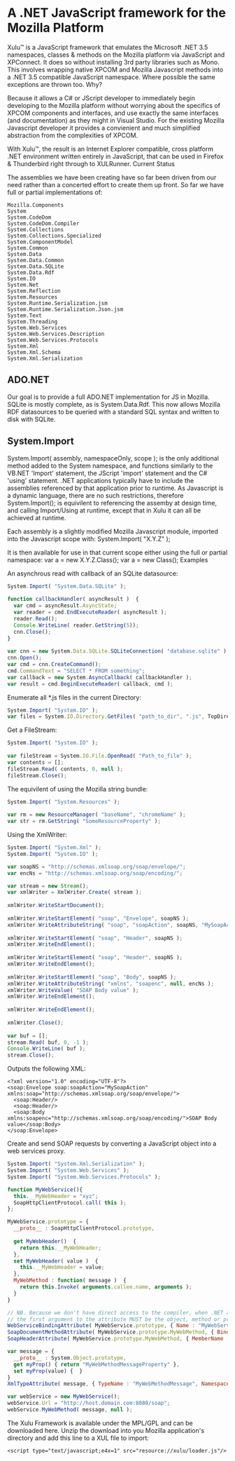 A .NET JavaScript framework for the Mozilla Platform
========
Xulu™ is a JavaScript framework that emulates the Microsoft .NET 3.5 namespaces, classes & methods on the Mozilla platform via JavaScript and XPConnect. It does so without installing 3rd party libraries such as Mono. This involves wrapping native XPCOM and Mozilla Javascript methods into a .NET 3.5 compatible JavaScript namespace. Where possible the same exceptions are thrown too.
Why?

Because it allows a C# or JScript developer to immediately begin developing to the Mozilla platform without worrying about the specifics of XPCOM components and interfaces, and use exactly the same interfaces (and documentation) as they might in Visual Studio. For the existing Mozilla Javascript developer it provides a convienient and much simplified abstraction from the complexities of XPCOM.

With Xulu™, the result is an Internet Explorer compatible, cross platform .NET environment written entirely in JavaScript, that can be used in Firefox & Thunderbird right through to XULRunner.
Current Status

The assemblies we have been creating have so far been driven from our need rather than a concerted effort to create them up front. So far we have full or partial implementations of:

    Mozilla.Components
    System
    System.CodeDom
    System.CodeDom.Compiler
    System.Collections
    System.Collections.Specialized
    System.ComponentModel
    System.Common
    System.Data
    System.Data.Common
    System.Data.SQLite
    System.Data.Rdf
    System.IO
    System.Net
    System.Reflection
    System.Resources
    System.Runtime.Serialization.jsm
    System.Runtime.Serialization.Json.jsm
    System.Text
    System.Threading
    System.Web.Services
    System.Web.Services.Description
    System.Web.Services.Protocols
    System.Xml
    System.Xml.Schema
    System.Xml.Serialization

ADO.NET
-------
Our goal is to provide a full ADO.NET implementation for JS in Mozilla. SQLite is mostly complete, as is System.Data.Rdf. This now allows Mozilla RDF datasources to be queried with a standard SQL syntax and written to disk with SQLite.

System.Import
-------------
System.Import( assembly, namespaceOnly, scope ); is the only additional method added to the System namespace, and functions similarly to the VB.NET 'Import' statement, the JScript 'import' statement and the C# 'using' statement. .NET applications typically have to include the assemblies referenced by that application prior to runtime. As Javascript is a dynamic language, there are no such restrictions, therefore System.Import(); is equivilent to referencing the assemby at design time, and calling Import/Using at runtime, except that in Xulu it can all be achieved at runtime.

Each assembly is a slightly modified Mozilla Javascript module, imported into the Javascript scope with:
System.Import( "X.Y.Z" );

It is then available for use in that current scope either using the full or partial namespace:
var a = new X.Y.Z.Class(); var a = new Class();
Examples

An asynchrous read with callback of an SQLite datasource:
```javascript
System.Import( "System.Data.SQLite" );
    		
function callbackHandler( asyncResult )  {
  var cmd = asyncResult.AsyncState;
  var reader = cmd.EndExecuteReader( asyncResult );
  reader.Read();
  Console.WriteLine( reader.GetString(5));
  cnn.Close();
}
				
var cnn = new System.Data.SQLite.SQLiteConnection( "database.sqlite" );
cnn.Open();
var cmd = cnn.CreateCommand();
cmd.CommandText = "SELECT * FROM something";
var callback = new System.AsyncCallback( callbackHandler );
var result = cmd.BeginExecuteReader( callback, cmd );
```
Enumerate all *.js files in the current Directory:
```javascript
System.Import( "System.IO" );
var files = System.IO.Directory.GetFiles( "path_to_dir", ".js", TopDirectoryOnly );
```
Get a FileStream:
```javascript
System.Import( "System.IO" );
				
var fileStream = System.IO.File.OpenRead( "Path_to_file" );
var contents = [];
fileStream.Read( contents, 0, null );
fileStream.Close();
```
The equivilent of using the Mozilla string bundle:
```javascript
System.Import( "System.Resources" );
				
var rm = new ResourceManager( "baseName", "chromeName" );
var str = rm.GetString( "SomeResourceProperty" );
```
Using the XmlWriter:
```javascript
System.Import( "System.Xml" );
System.Import( "System.IO" );

var soapNS = "http://schemas.xmlsoap.org/soap/envelope/";
var encNs = "http://schemas.xmlsoap.org/soap/encoding/";

var stream = new Stream();
var xmlWriter = XmlWriter.Create( stream );
				
xmlWriter.WriteStartDocument();
				
xmlWriter.WriteStartElement( "soap", "Envelope", soapNS );
xmlWriter.WriteAttributeString( "soap", "soapAction", soapNS, "MySoapAction" );
				
xmlWriter.WriteStartElement( "soap", "Header", soapNS );
xmlWriter.WriteEndElement();
				
xmlWriter.WriteStartElement( "soap", "Header", soapNS );
xmlWriter.WriteEndElement();
				
xmlWriter.WriteStartElement( "soap", "Body", soapNS );
xmlWriter.WriteAttributeString( "xmlns", "soapenc", null, encNs );
xmlWriter.WriteValue( "SOAP Body value" );
xmlWriter.WriteEndElement();
				
xmlWriter.WriteEndElement();
				
xmlWriter.Close();
				
var buf = [];
stream.Read( buf, 0, -1 );
Console.WriteLine( buf );
stream.Close();
```
Outputs the following XML:

    <?xml version="1.0" encoding="UTF-8"?>
    <soap:Envelope soap:soapAction="MySoapAction" xmlns:soap="http://schemas.xmlsoap.org/soap/envelope/">
      <soap:Header/>
      <soap:Header/>
      <soap:Body xmlns:soapenc="http://schemas.xmlsoap.org/soap/encoding/">SOAP Body value</soap:Body>
    </soap:Envelope>

Create and send SOAP requests by converting a JavaScript object into a web services proxy.
```javascript
System.Import( "System.Xml.Serialization" );
System.Import( "System.Web.Services" );
System.Import( "System.Web.Services.Protocols" );

function MyWebService(){
  this.__MyWebHeader = "xyz";
  SoapHttpClientProtocol.call( this );
};

MyWebService.prototype = {
  __proto__ : SoapHttpClientProtocol.prototype,
  
  get MyWebHeader()  {
    return this.__MyWebHeader;
  }, 
  set MyWebHeader( value )  {
    this.__MyWebHeader = value;
  },  
  MyWebMethod : function( message )  {
    return this.Invoke( arguments.callee.name, arguments );
  }
}

// NB. Because we don't have direct access to the compiler, when .NET attributes are applied
// the first argument to the attribute MUST be the object, method or property to apply the attribute to.
WebServiceBindingAttribute( MyWebService.prototype, { Name : "MyWebService", Namespace : http://ns.domain.com/abc } ) ;
SoapDocumentMethodAttribute( MyWebService.prototype.MyWebMethod, { Binding : "MyWebServiceBinding", Action : "MySoapAction" } );
SoapHeaderAttribute( MyWebService.prototype.MyWebMethod, { MemberName : "MyWebHeader", Direction : SoapHeaderDirection.In } );

var message = {
  __proto__ : System.Object.prototype,
  get myProp() { return "MyWebMethodMessageProperty" },
  set myProp(value) {  }
}
XmlTypeAttribute( message, { TypeName : "MyWebMethodMessage", Namespace : "http://eg.redbacksystems.com/xyz" } );

var webService = new MyWebService();
webService.Url = "http://host.domain.com:8080/soap";  
webService.MyWebMethod( message, null );
```
The Xulu Framework is available under the MPL/GPL and can be downloaded here. Unzip the download into you Mozilla application's directory and add this line to a XUL file to import:

    <script type="text/javascript;e4x=1" src="resource://xulu/loader.js"/>

